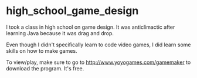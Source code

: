 # high_school_game_design

I took a class in high school on game design. It was anticlimactic after learning Java because it was drag and drop. 

Even though I didn't specifically learn to code video games, I did learn some skills on how to make games.

To view/play, make sure to go to http://www.yoyogames.com/gamemaker to download the program. It's free.
